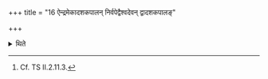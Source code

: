 +++
title = "16 ऐन्द्रमेकादशकपालन् निर्वपेद्वैश्वदेवन् द्वादशकपालङ्"

+++

<details><summary>थिते</summary>

16. One who desires a village should offer a sacrificial bread on eleven potsherds to Indra and a sacrificial bread on twelve potsherds to Viśvedevas.[^1]  

[^1]: Cf. TS II.2.11.3. 
</details>
